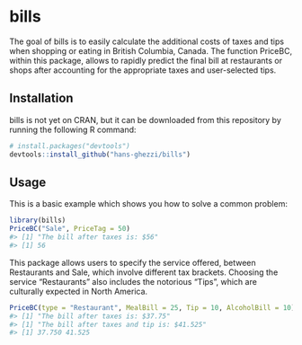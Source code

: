 
<!-- README.md is generated from README.Rmd. Please edit that file -->

# bills

<!-- badges: start -->
<!-- badges: end -->

The goal of bills is to easily calculate the additional costs of taxes
and tips when shopping or eating in British Columbia, Canada. The
function PriceBC, within this package, allows to rapidly predict the
final bill at restaurants or shops after accounting for the appropriate
taxes and user-selected tips.

## Installation

bills is not yet on CRAN, but it can be downloaded from this repository
by running the following R command:

``` r
# install.packages("devtools")
devtools::install_github("hans-ghezzi/bills")
```

## Usage

This is a basic example which shows you how to solve a common problem:

``` r
library(bills)
PriceBC("Sale", PriceTag = 50)
#> [1] "The bill after taxes is: $56"
#> [1] 56
```

This package allows users to specify the service offered, between
Restaurants and Sale, which involve different tax brackets. Choosing the
service “Restaurants” also includes the notorious “Tips”, which are
culturally expected in North America.

``` r
PriceBC(type = "Restaurant", MealBill = 25, Tip = 10, AlcoholBill = 10)
#> [1] "The bill after taxes is: $37.75"
#> [1] "The bill after taxes and tip is: $41.525"
#> [1] 37.750 41.525
```
